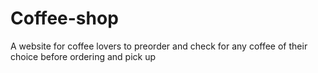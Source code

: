 # Coffee-shop
A website for coffee lovers to preorder and check for any coffee of their choice before ordering and pick up
